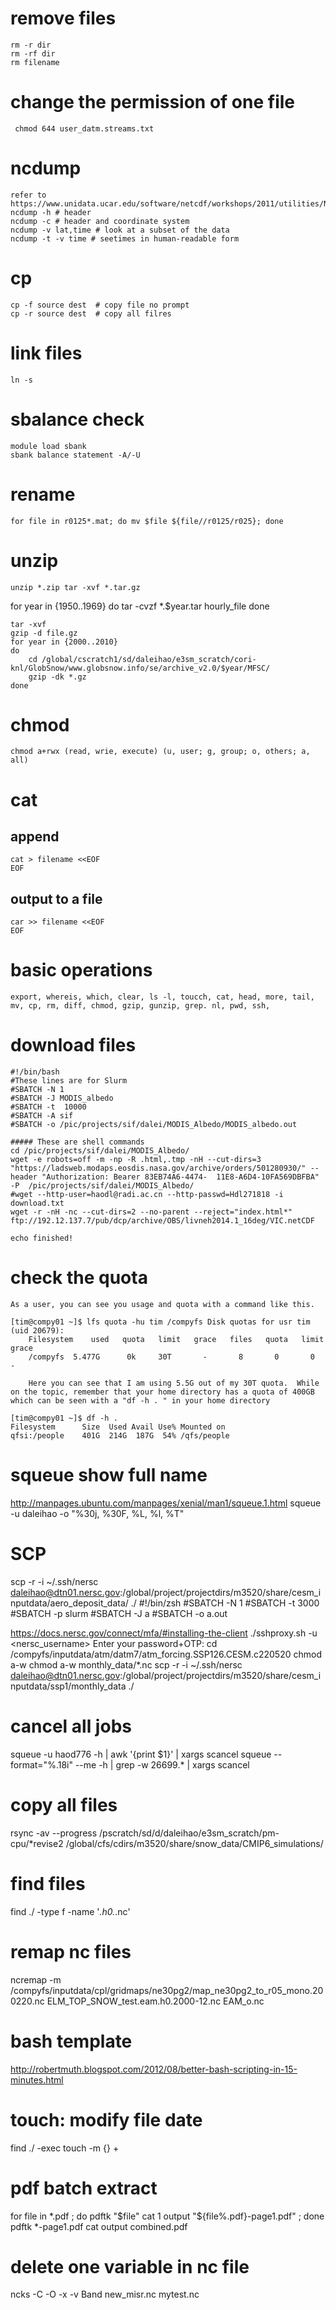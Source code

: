 # remove files
    rm -r dir
    rm -rf dir
    rm filename
# change the permission of one file   
     chmod 644 user_datm.streams.txt
# ncdump 
    refer to https://www.unidata.ucar.edu/software/netcdf/workshops/2011/utilities/Ncdump.html
    ncdump -h # header
    ncdump -c # header and coordinate system
    ncdump -v lat,time # look at a subset of the data
    ncdump -t -v time # seetimes in human-readable form
# cp
    cp -f source dest  # copy file no prompt
    cp -r source dest  # copy all filres
# link files
    ln -s 
# sbalance check
    module load sbank
    sbank balance statement -A/-U
# rename
    for file in r0125*.mat; do mv $file ${file//r0125/r025}; done
# unzip
    unzip *.zip tar -xvf *.tar.gz

for year in {1950..1969}
 do
tar -cvzf *.$year.tar hourly_file
 done


    tar -xvf 
    gzip -d file.gz
    for year in {2000..2010}
    do
	    cd /global/cscratch1/sd/daleihao/e3sm_scratch/cori-knl/GlobSnow/www.globsnow.info/se/archive_v2.0/$year/MFSC/
	    gzip -dk *.gz
    done
# chmod
    chmod a+rwx (read, wrie, execute) (u, user; g, group; o, others; a, all)
# cat
## append
    cat > filename <<EOF
    EOF
## output to a file
    car >> filename <<EOF
    EOF
# basic operations
    export, whereis, which, clear, ls -l, toucch, cat, head, more, tail, mv, cp, rm, diff, chmod, gzip, gunzip, grep. nl, pwd, ssh, 
    
# download files
    #!/bin/bash
    #These lines are for Slurm
    #SBATCH -N 1
    #SBATCH -J MODIS_albedo
    #SBATCH -t  10000
    #SBATCH -A sif
    #SBATCH -o /pic/projects/sif/dalei/MODIS_Albedo/MODIS_albedo.out

    ##### These are shell commands
    cd /pic/projects/sif/dalei/MODIS_Albedo/
    wget -e robots=off -m -np -R .html,.tmp -nH --cut-dirs=3 "https://ladsweb.modaps.eosdis.nasa.gov/archive/orders/501280930/" --header "Authorization: Bearer 83EB74A6-4474-  11E8-A6D4-10FA569DBFBA" -P  /pic/projects/sif/dalei/MODIS_Albedo/
    #wget --http-user=haodl@radi.ac.cn --http-passwd=Hdl271818 -i download.txt
    wget -r -nH -nc --cut-dirs=2 --no-parent --reject="index.html*" ftp://192.12.137.7/pub/dcp/archive/OBS/livneh2014.1_16deg/VIC.netCDF

    echo finished!
    
  # check the quota
  
    As a user, you can see you usage and quota with a command like this.

    [tim@compy01 ~]$ lfs quota -hu tim /compyfs Disk quotas for usr tim (uid 20679):
        Filesystem    used   quota   limit   grace   files   quota   limit   grace
        /compyfs  5.477G      0k     30T       -       8       0       0       -

        Here you can see that I am using 5.5G out of my 30T quota.  While on the topic, remember that your home directory has a quota of 400GB which can be seen with a "df -h . " in your home directory

    [tim@compy01 ~]$ df -h .
    Filesystem      Size  Used Avail Use% Mounted on
    qfsi:/people    401G  214G  187G  54% /qfs/people

# squeue show full name
http://manpages.ubuntu.com/manpages/xenial/man1/squeue.1.html
 squeue -u daleihao -o "%30j, %30F, %L, %l, %T"

# SCP
scp -r -i ~/.ssh/nersc daleihao@dtn01.nersc.gov:/global/project/projectdirs/m3520/share/cesm_inputdata/aero_deposit_data/  ./
#!/bin/zsh
#SBATCH -N 1
#SBATCH -t 3000
#SBATCH -p slurm
#SBATCH -J a
#SBATCH -o a.out

https://docs.nersc.gov/connect/mfa/#installing-the-client
./sshproxy.sh -u <nersc_username>
Enter your password+OTP:
cd /compyfs/inputdata/atm/datm7/atm_forcing.SSP126.CESM.c220520
chmod a-w  chmod a-w  monthly_data/*.nc
scp -r -i ~/.ssh/nersc daleihao@dtn01.nersc.gov:/global/project/projectdirs/m3520/share/cesm_inputdata/ssp1/monthly_data  ./

# cancel all jobs
squeue -u haod776 -h | awk '{print $1}' | xargs scancel
squeue --format="%.18i" --me -h | grep -w 26699.* | xargs scancel

# copy all files
rsync -av --progress  /pscratch/sd/d/daleihao/e3sm_scratch/pm-cpu/*revise2 /global/cfs/cdirs/m3520/share/snow_data/CMIP6_simulations/

# find files
find ./ -type f -name '*.h0.*.nc'

# remap nc files
ncremap -m /compyfs/inputdata/cpl/gridmaps/ne30pg2/map_ne30pg2_to_r05_mono.200220.nc  ELM_TOP_SNOW_test.eam.h0.2000-12.nc EAM_o.nc

# bash template
http://robertmuth.blogspot.com/2012/08/better-bash-scripting-in-15-minutes.html

# touch: modify file date 
find ./ -exec touch -m {} +

# pdf batch extract
for file in *.pdf ; do pdftk "$file" cat 1 output "${file%.pdf}-page1.pdf" ; done
pdftk *-page1.pdf cat output combined.pdf

# delete one variable in nc file
ncks -C -O -x -v Band new_misr.nc mytest.nc
